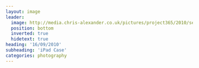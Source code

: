 ```yaml
---
layout: image
leader:
  image: http://media.chris-alexander.co.uk/pictures/project365/2010/sep/16/160910.jpg
  position: bottom
  inverted: true
  hidetext: true
heading: '16/09/2010'
subheading: 'iPad Case'
categories: photography
---
```

